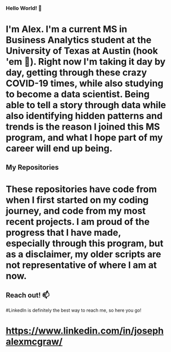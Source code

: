 ### Hello World! 👋

# I'm Alex. I'm a current MS in Business Analytics student at the University of Texas at Austin (hook 'em 🤘). Right now I'm taking it day by day, getting through these crazy COVID-19 times, while also studying to become a data scientist. Being able to tell a story through data while also identifying hidden patterns and trends is the reason I joined this MS program, and what I hope part of my career will end up being. 

## My Repositories

# These repositories have code from when I first started on my coding journey, and code from my most recent projects. I am proud of the progress that I have made, especially through this program, but as a disclaimer, my older scripts are not representative of where I am at now. 

## Reach out! 📫

#LinkedIn is definitely the best way to reach me, so here you go!
# https://www.linkedin.com/in/josephalexmcgraw/
<!--
**JAlexMcGraw/JAlexMcGraw** is a ✨ _special_ ✨ repository because its `README.md` (this file) appears on your GitHub profile.

Here are some ideas to get you started:

- 🔭 I’m currently working on ...
- 🌱 I’m currently learning ...
- 👯 I’m looking to collaborate on ...
- 🤔 I’m looking for help with ...
- 💬 Ask me about ...
- 📫 How to reach me: ...
- 😄 Pronouns: ...
- ⚡ Fun fact: ...
-->
